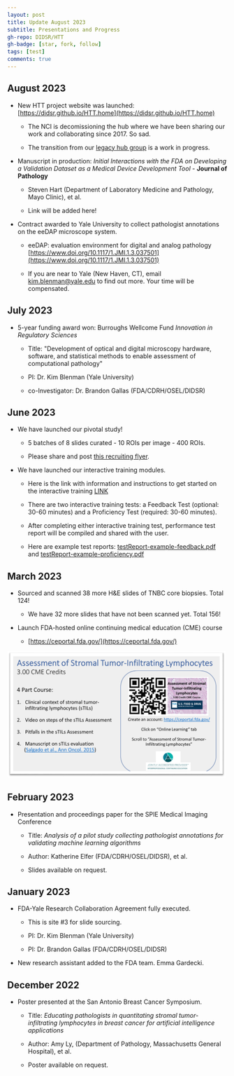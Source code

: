 ```yaml
---
layout: post
title: Update August 2023
subtitle: Presentations and Progress
gh-repo: DIDSR/HTT
gh-badge: [star, fork, follow]
tags: [test]
comments: true
---
```


## August 2023

* New HTT project website was launched: [https://didsr.github.io/HTT.home](https://didsr.github.io/HTT.home)

    * The NCI is decomissioning the hub where we have been sharing our work and collaborating since 2017. So sad.
    
    * The transition from our [legacy hub group](https://ncihub.cancer.gov/groups/eedapstudies) is a work in progress.

* Manuscript in production: *Initial Interactions with the FDA on Developing a Validation Dataset as a Medical Device Development Tool* - **Journal of Pathology**

    * Steven Hart (Department of Laboratory Medicine and Pathology, Mayo Clinic), et al.

    * Link will be added here!
    
* Contract awarded to Yale University to collect pathologist annotations on the eeDAP microscope system.

    * eeDAP: evaluation environment for digital and analog pathology [https://www.doi.org/10.1117/1.JMI.1.3.037501](https://www.doi.org/10.1117/1.JMI.1.3.037501)
    
    * If you are near to Yale (New Haven, CT), email [kim.blenman@yale.edu](mailto:kim.blenman@yale.edu) to find out more. Your time will be compensated. 
    
    
    
## July 2023

* 5-year funding award won: Burroughs Wellcome Fund *Innovation in Regulatory Sciences*

    * Title: "Development of optical and digital microscopy hardware, software, and statistical methods to enable assessment of computational pathology"
    
    * PI: Dr. Kim Blenman (Yale University)
    
    * co-Investigator: Dr. Brandon Gallas (FDA/CDRH/OSEL/DIDSR)



## June 2023

* We have launched our pivotal study!

    * 5 batches of 8 slides curated - 10 ROIs per image - 400 ROIs.
    
    * Please share and post [this recruiting flyer](../assets/pages/pivotal-study/pdfs-images/recruitReadersFlyer-2023.pdf).
    
* We have launched our interactive training modules.

    * Here is the link with information and instructions to get started on the interactive training [LINK](../assets/pages/training-2023/interactiveTraining-gettingStarted.html)
    
    * There are two interactive training tests: a Feedback Test (optional: 30-60 minutes) and a Proficiency Test (required: 30-60 minutes). 
    
    * After completing either interactive training test, performance test report will be compiled and shared with the user.
    
    * Here are example test reports: [testReport-example-feedback.pdf](../assets/pages/training-2023/pdfs/testReport-example-feedback1.pdf) and [testReport-example-proficiency.pdf](../assets/pages/training-2023/pdfs/testReport-example-proficiency1.pdf)



## March 2023

* Sourced and scanned 38 more H&E slides of TNBC core biopsies. Total 124!

    * We have 32 more slides that have not been scanned yet. Total 156!

* Launch FDA-hosted online continuing medical education (CME) course

    * [https://ceportal.fda.gov/](https://ceportal.fda.gov/)
    
<img src="../assets/pages/training-2023/images/cmeTilsAd.png" alt="drawing" width="500"/>



## February 2023

* Presentation and proceedings paper for the SPIE Medical Imaging Conference

    * Title: *Analysis of a pilot study collecting pathologist annotations for validating machine learning algorithms*
    
    * Author: Katherine Elfer (FDA/CDRH/OSEL/DIDSR), et al.
    
    * Slides available on request.
    


## January 2023

* FDA-Yale Research Collaboration Agreement fully executed.

    * This is site #3 for slide sourcing.
    
    * PI: Dr. Kim Blenman (Yale University)
    
    * PI: Dr. Brandon Gallas (FDA/CDRH/OSEL/DIDSR)


* New research assistant added to the FDA team. Emma Gardecki.



## December 2022

* Poster presented at the San Antonio Breast Cancer Symposium.

    * Title: *Educating pathologists in quantitating stromal tumor-infiltrating lymphocytes in breast cancer for artificial intelligence applications*
    
    * Author: Amy Ly, (Department of Pathology, Massachusetts General Hospital), et al. 
    
    * Poster available on request.
    
    
    
